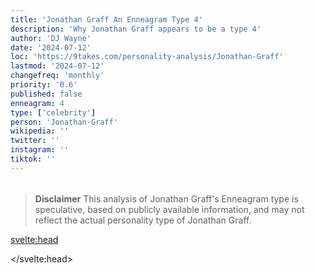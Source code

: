 ```yaml
---
title: 'Jonathan Graff An Enneagram Type 4'
description: 'Why Jonathan Graff appears to be a type 4'
author: 'DJ Wayne'
date: '2024-07-12'
loc: 'https://9takes.com/personality-analysis/Jonathan-Graff'
lastmod: '2024-07-12'
changefreq: 'monthly'
priority: '0.6'
published: false
enneagram: 4
type: ['celebrity']
person: 'Jonathan-Graff'
wikipedia: ''
twitter: ''
instagram: ''
tiktok: ''
---
```


<!--
    childhood and upbringing
    first big success
    style habits and quirks that relate to their personality type
    stressful moments in their life and how they handled them
    comfort- moments in their life where they are doing well and killing it
-->
<!-- // keywords:  -->

<script>
	// import  PopCard  from "$lib/components/atoms/PopCard.svelte";
</script>

<div
	style="display: flex;
    justify-content: center;
    margin: 1rem 0;
	"
>
	<!-- <PopCard
		image={`/types/4s/${'Jonathan-Graff'}.webp`}
		enneagramType={4}
		showIcon={false}
		displayText="Jonathan Graff"
		subtext=""
	/> -->
</div>

> **Disclaimer** This analysis of Jonathan Graff's Enneagram type is speculative, based on publicly available information, and may not reflect the actual personality type of Jonathan Graff.

<p class="firstLetter"></p>

<svelte:head>

<script type="application/ld+json">

</script>

</svelte:head>

<style lang="scss"></style>
